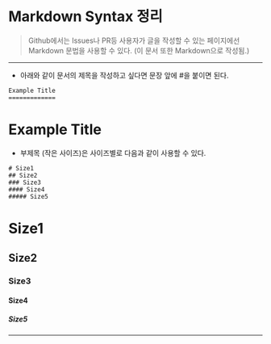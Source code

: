 Markdown Syntax 정리
=============

> Github에서는 Issues나 PR등 사용자가 글을 작성할 수 있는 페이지에선 Markdown 문법을 사용할 수 있다. (이 문서 또한 Markdown으로 작성됨.)

---

- 아래와 같이 문서의 제목을 작성하고 싶다면 문장 앞에 #을 붙이면 된다.

```
Example Title
=============
```

Example Title
=============

- 부제목 (작은 사이즈)은 사이즈별로 다음과 같이 사용할 수 있다.

```
# Size1
## Size2
### Size3
#### Size4
##### Size5
```

# Size1
## Size2
### Size3
#### Size4
##### Size5

---

